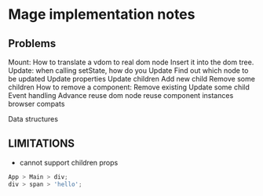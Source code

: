 # Mage implementation notes

## Problems

Mount:
How to translate a vdom to real dom node
Insert it into the dom tree.
Update: when calling setState, how do you Update
Find out which node to be updated
Update properties
Update children
Add new child
Remove some children
How to remove a component:
Remove existing
Update some child
Event handling
Advance
reuse dom node
reuse component instances
browser compats

Data structures

## LIMITATIONS

- cannot support children props

```js
App > Main > div;
div > span > 'hello';
```

